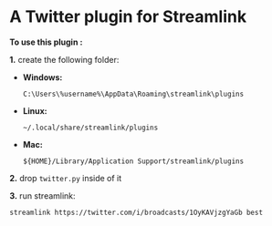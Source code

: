 # A Twitter plugin for Streamlink

**To use this plugin :**  

**1.**  create the following folder:

* **Windows:**

    `C:\Users\%username%\AppData\Roaming\streamlink\plugins`

* **Linux:**

    `~/.local/share/streamlink/plugins`

* **Mac:**

    `${HOME}/Library/Application Support/streamlink/plugins`
        
**2.** drop `twitter.py` inside of it

**3.** run streamlink:

`streamlink https://twitter.com/i/broadcasts/1OyKAVjzgYaGb best`

